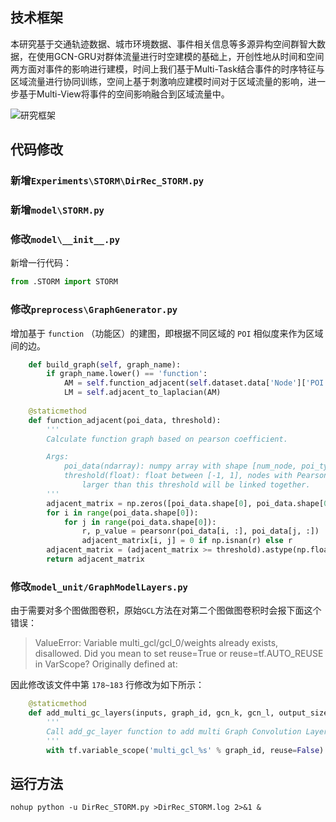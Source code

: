 ## 技术框架

本研究基于交通轨迹数据、城市环境数据、事件相关信息等多源异构空间群智大数据，在使用GCN-GRU对群体流量进行时空建模的基础上，开创性地从时间和空间两方面对事件的影响进行建模，时间上我们基于Multi-Task结合事件的时序特征与区域流量进行协同训练，空间上基于刺激响应建模时间对于区域流量的影响，进一步基于Multi-View将事件的空间影响融合到区域流量中。

![研究框架](https://research.crowdsensing.cn/algorithm-platform/event-graph/images/event_graph_framework.png)

## 代码修改

### 新增`Experiments\STORM\DirRec_STORM.py`

### 新增`model\STORM.py`

### 修改`model\__init__.py`

新增一行代码：

```python
from .STORM import STORM
```

### 修改`preprocess\GraphGenerator.py`

增加基于 `function` （功能区）的建图，即根据不同区域的 `POI` 相似度来作为区域间的边。

```python
    def build_graph(self, graph_name):
        if graph_name.lower() == 'function':
            AM = self.function_adjacent(self.dataset.data['Node']['POI'], threshold=float(self.threshold_correlation))
            LM = self.adjacent_to_laplacian(AM)
            
    @staticmethod
    def function_adjacent(poi_data, threshold):
        '''
        Calculate function graph based on pearson coefficient.

        Args:
            poi_data(ndarray): numpy array with shape [num_node, poi_type_num].
            threshold(float): float between [-1, 1], nodes with Pearson Correlation coefficient
                larger than this threshold will be linked together.
        '''
        adjacent_matrix = np.zeros([poi_data.shape[0], poi_data.shape[0]])
        for i in range(poi_data.shape[0]):
            for j in range(poi_data.shape[0]):
                r, p_value = pearsonr(poi_data[i, :], poi_data[j, :])
                adjacent_matrix[i, j] = 0 if np.isnan(r) else r
        adjacent_matrix = (adjacent_matrix >= threshold).astype(np.float32)
        return adjacent_matrix
```

### 修改`model_unit/GraphModelLayers.py`

由于需要对多个图做图卷积，原始`GCL`方法在对第二个图做图卷积时会报下面这个错误：

> ValueError: Variable multi_gcl/gcl_0/weights already exists, disallowed. Did you mean to set reuse=True or reuse=tf.AUTO_REUSE in VarScope? Originally defined at:

因此修改该文件中第 `178~183` 行修改为如下所示：

```python
    @staticmethod
    def add_multi_gc_layers(inputs, graph_id, gcn_k, gcn_l, output_size, laplacian_matrix, activation=tf.nn.tanh):
        '''
        Call add_gc_layer function to add multi Graph Convolution Layer.`gcn_l` is the number of layers added.
        '''
        with tf.variable_scope('multi_gcl_%s' % graph_id, reuse=False):
```

## 运行方法

```shell
nohup python -u DirRec_STORM.py >DirRec_STORM.log 2>&1 &
```

